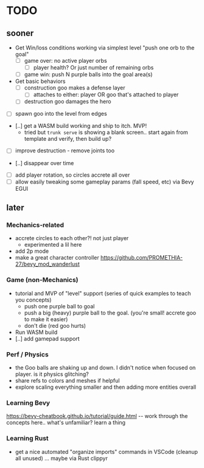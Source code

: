 # TODO

## sooner

- Get Win/loss conditions working via simplest level "push one orb to the goal"
  - [ ] game over: no active player orbs
    - [ ] player health? Or just number of remaining orbs
  - [ ] game win: push N purple balls into the goal area(s)
- Get basic behaviors
  - [ ] construction goo makes a defense layer
    - [ ] attaches to either: player OR goo that's attached to player
  - [ ] destruction goo damages the hero
- [ ] spawn goo into the level from edges
- [..] get a WASM build working and ship to itch. MVP!
  - tried but `trunk serve` is showing a blank screen.. start again from template and verify, then build up?
- [ ] improve destruction - remove joints too
- [..] disappear over time
- [ ] add player rotation, so circles accrete all over
- [ ] allow easily tweaking some gameplay params (fall speed, etc) via Bevy EGUI

## later

### Mechanics-related

- accrete circles to each other?! not just player
  - experimented a lil here
- add 2p mode
- make a great character controller https://github.com/PROMETHIA-27/bevy_mod_wanderlust

### Game (non-Mechanics)

- tutorial and MVP of "level" support (series of quick examples to teach you concepts)
  - push one purple ball to goal
  - push a big (heavy) purple ball to the goal. (you're small! accrete goo to make it easier)
  - don't die (red goo hurts)
- Run WASM build
- [..] add gamepad support

### Perf / Physics

- the Goo balls are shaking up and down. I didn't notice when focused on player. is it physics glitching?
- share refs to colors and meshes if helpful
- explore scaling everything smaller and then adding more entities overall

### Learning Bevy

https://bevy-cheatbook.github.io/tutorial/guide.html -- work through the concepts here.. what's unfamiliar? learn a thing

### Learning Rust

- get a nice automated "organize imports" commands in VSCode (cleanup all unused) ... maybe via Rust clippyr
